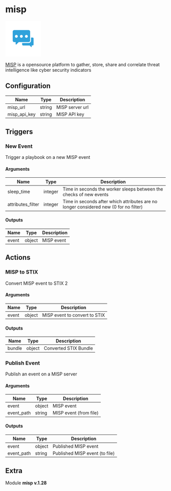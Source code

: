 # misp


![misp](../../assets/playbooks/library/misp.png)


[MISP](https://www.misp-project.org/) is a opensource platform to gather, store, share and correlate threat intelligence like cyber security indicators

## Configuration



| Name      |  Type   |  Description  |
| --------- | ------- | --------------------------- |
| misp_url | string | MISP server url |
| misp_api_key | string | MISP API key |





## Triggers

### New Event

Trigger a playbook on a new MISP event



#### Arguments
| Name      |  Type   |  Description  |
| --------- | ------- | --------------------------- |
| sleep_time | integer | Time in seconds the worker sleeps between the checks of new events |
| attributes_filter | integer | Time in seconds after which attributes are no longer considered new (0 for no filter) |






#### Outputs
| Name      |  Type   |  Description  |
| --------- | ------- | --------------------------- |
| event | object | MISP event |













## Actions

### MISP to STIX

Convert MISP event to STIX 2



#### Arguments

| Name      |  Type   |  Description  |
| --------- | ------- | --------------------------- |
| event | object | MISP event to convert to STIX |






#### Outputs
| Name      |  Type   |  Description  |
| --------- | ------- | --------------------------- |
| bundle | object | Converted STIX Bundle |







### Publish Event

Publish an event on a MISP server



#### Arguments

| Name      |  Type   |  Description  |
| --------- | ------- | --------------------------- |
| event | object | MISP event |
| event_path | string | MISP event (from file) |






#### Outputs
| Name      |  Type   |  Description  |
| --------- | ------- | --------------------------- |
| event | object | Published MISP event |
| event_path | string | Published MISP event (to file) |












## Extra

Module **misp v.1.28**
